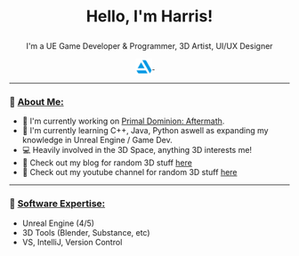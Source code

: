 
<h1>
<p align = "center">Hello, I'm Harris!</p>
</h1>

<p align = "center">
I'm a UE Game Developer & Programmer, 3D Artist, UI/UX Designer
<p align = "center">
 <a href="https://www.artstation.com/primalrex/">
 <img align="center" alt="HarrisBarra|ArtStation" width="30px" src="artstation.png"/>
</a>&nbsp;&nbsp;&nbsp;&nbsp;

***

### 🔶 <ins>About Me:</ins>

- 🔭 I'm currently working on [Primal Dominion: Aftermath](https://store.steampowered.com/app/1639510/Primal_Dominion/).
- 🌱 I'm currently learning C++, Java, Python aswell as expanding my knowledge in Unreal Engine / Game Dev.
- 💻 Heavily involved in the 3D Space, anything 3D interests me!
- 📓 Check out my blog for random 3D stuff [here](https://harrisbarra.medium.com/)
- 🎥 Check out my youtube channel for random 3D stuff [here](https://www.youtube.com/channel/UCBhBr7rNn8pqbvXHayaU2ww)

***

### 🔶 <ins>Software Expertise:</ins>
- Unreal Engine (4/5)
- 3D Tools (Blender, Substance, etc)
- VS, IntelliJ, Version Control
</p>
